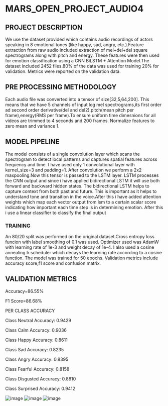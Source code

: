 # MARS_OPEN_PROJECT_AUDIO4

## PROJECT DESCRIPTION
We use the dataset provided which contains audio recordings of actors speaking in 8 emotional tones (like happy, sad, angry, etc.).Feature extraction from raw audio included extraction of mel+del+del square spectrograms along with pitch and energy. These features were then used for emotion classification using a CNN BiLSTM + Attention Model.The dataset included 2452 files.80% of the data was used for training 20% for validation. Metrics were reported on the validation data.

## PRE PROCESSING METHODOLOGY
Each audio file was converted into a tensor of size[32,5,64,200]. This means that we have 5 channels of input log mel spectrograms,its first order ad second order derivative(del and del2),pitch(mean pitch per frame),energy(RMS per frame).To ensure uniform time dimesnions for all videos are trimmed to 4 seconds and 200 frames. Normalize features to zero mean and variance 1.

## MODEL  PIPELINE
The model consists of a single convolution layer which scans the spectrogram to detect local patterns and captures spatial features across frequency and time. I have used only 1 convolutional layer with kernel_size=3 and padding=1. After convolution we perform a 2x2 maxpooling.Now this tensor is passed to the LSTM layer. LSTM processes the CNN output and since i have applied bidirectional LSTM it will use both forward and backward hidden states. The bidirectional LSTM helps to capture context from both past and future. This is important as it helps to understand tone and transition in the voice.After this i have added attention weights which map each vector output from lsm to a certain scalar score indicating how important each time step is in determining emotion. After this i use a linear classifier to classify the final output

### TRAINING
An 80/20 split was performed on the original dataset.Cross entropy loss funcion with label smoothing of 0.1 was used. Optimizer used was AdamW with learning rate of 1e-3 and weight decay of 1e-4. I also used a cosine annealing lr scheduler which decays the learning rate according to a cosine function. The model was trained for 50 epochs. Validation metrics include accuracy score,f1 score and confusion matrix.

## VALIDATION METRICS
Accuracy=86.55%

F1 Score=86.68%

PER CLASS ACCURACY

Class Neutral Accuracy: 0.9429

Class Calm Accuracy: 0.9036

Class Happy Accuracy: 0.8611

Class Sad Accuracy: 0.8235

Class Angry Accuracy: 0.8395

Class Fearful Accuracy: 0.8158

Class Disgusted Accuracy: 0.8810

Class Surprised Accuracy: 0.9412


![image](https://github.com/user-attachments/assets/0046937f-c2f8-4e1b-868c-3f0994eabc4a)
![image](https://github.com/user-attachments/assets/61ff523d-d940-45f4-8158-e538c90552df)
![image](https://github.com/user-attachments/assets/7560713d-70e8-47e9-b300-d08fe1c31dfe)




